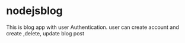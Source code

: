 # nodejsblog
This is blog app with user Authentication. user can create account and create ,delete, update blog post  
